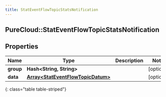 ```yaml
---
title: StatEventFlowTopicStatsNotification
---
```

## PureCloud::StatEventFlowTopicStatsNotification

## Properties

|Name | Type | Description | Notes|
|------------ | ------------- | ------------- | -------------|
| **group** | **Hash&lt;String, String&gt;** |  | [optional] |
| **data** | [**Array&lt;StatEventFlowTopicDatum&gt;**](StatEventFlowTopicDatum.html) |  | [optional] |
{: class="table table-striped"}


